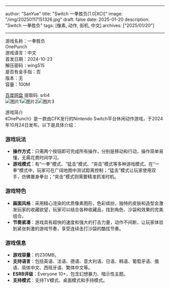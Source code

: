 
---
author: "SanYue"
title: "Switch 一拳胜负[1.0|XCI]"
image: "/img/20250117151326.jpg"
draft: false
date: 2025-01-20
description: "Switch 一拳胜负"
tags: [像素, 动作, 街机, 中文]
archives: ["2025/01/20"]

---

游戏名称：一拳胜负   
OnePunch    
游戏语言：中文  
首发日期：2024-10-23  
解压密码：wing515  
是否有金手指：否  
版本：无   
容量：100M

[百度网盘](https://pan.baidu.com/s/1wbWxFlGsdvq63hTC9_2dHQ) 提取码: srb4  
![图片1](/img/8c4d41.jpg)![图片2](/img/41913e.jpg)![图片3](/img/edb059.jpg)  

游戏简介  
《OnePunch》是一款由CFK发行的Nintendo Switch平台休闲动作游戏，于2024年10月24日发布。以下是具体介绍：

### 游戏玩法
- **操作方式**：只需两个按钮即可完成所有操作，分别是移动和行动，操作简单易懂，无需花费时间学习。
- **游戏模式**：有“一拳”模式、“猛击”模式、“突击”模式等多种游戏模式。在“一拳”模式中，玩家可在广阔地图中测试距离控制；“猛击”模式让玩家使用双手，仿佛置身拳台；“突击”模式则需要精准抓准时机。

### 游戏特色
- **画面风格**：采用精心渲染的优质像素图形，色彩缤纷，独特的皮肤和造型会激发玩家的收藏欲望，玩家可以结合各种收藏品，找到角色、沙袋和效果的完美组合。
- **节奏紧凑**：游戏具有超快的速度和强大的打击力量，动作不间断，让玩家体验到紧张刺激的游戏节奏，享受连续击打沙袋的酷炫节奏。

### 游戏信息
- **游戏容量**：约230MB。
- **支持语言**：包括英语、法语、德语、意大利语、日语、韩语、葡萄牙语、俄语、简体中文、西班牙语、繁体中文等。
- **ESRB评级**：Everyone 10+，包含幻想暴力、暗示性主题。
- **支持模式**：支持TV模式、桌面模式和手持模式。

